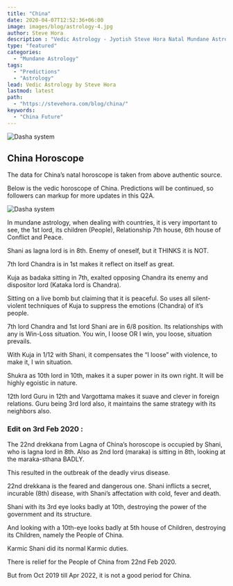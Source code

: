 ```yaml
---
title: "China"
date: 2020-04-07T12:52:36+06:00
image: images/blog/astrology-4.jpg
author: Steve Hora
description : "Vedic Astrology - Jyotish Steve Hora Natal Mundane Astrology Horoscope Reading Predictions China Future"
type: "featured"
categories: 
  - "Mundane Astrology"
tags:
  - "Predictions"
  - "Astrology"
lead: Vedic Astrology by Steve Hora
lastmod: latest 
path:
  - "https://stevehora.com/blog/china/"
keywords:
  - "China Future"
---
```


![Dasha system](/images/blog/ch1.png)

## China Horoscope

The data for China’s natal horoscope is taken from above authentic source.

Below is the vedic horoscope of China. Predictions will be continued, so followers can markup for more updates in this Q2A.

![Dasha system](/images/blog/ch2.png)

In mundane astrology, when dealing with countries, it is very important to see, the 1st lord, its children (People), Relationship 7th house, 6th house of Conflict and Peace.

Shani as lagna lord is in 8th. Enemy of oneself, but it THINKS it is NOT.

7th lord Chandra is in 1st makes it reflect on itself as great.

Kuja as badaka sitting in 7th, exalted opposing Chandra its enemy and dispositor lord (Kataka lord is Chandra).

Sitting on a live bomb but claiming that it is peaceful. So uses all silent-violent techniques of Kuja to suppress the emotions (Chandra) of it’s people.

7th lord Chandra and 1st lord Shani are in 6/8 position. Its relationships with any is Win-Loss situation. You win, I loose OR I win, you loose, situation prevails.

With Kuja in 1/12 with Shani, it compensates the “I loose” with violence, to make it, I win situation.

Shukra as 10th lord in 10th, makes it a super power in its own right. It will be highly egoistic in nature.

12th lord Guru in 12th and Vargottama makes it suave and clever in foreign relations. Guru being 3rd lord also, it maintains the same strategy with its neighbors also.

### Edit on 3rd Feb 2020 :

The 22nd drekkana from Lagna of China’s horoscope is occupied by Shani, who is lagna lord in 8th. Also as 2nd lord (maraka) is sitting in 8th, looking at the maraka-sthana BADLY.

This resulted in the outbreak of the deadly virus disease.

22nd drekkana is the feared and dangerous one. Shani inflicts a secret, incurable (8th) disease, with Shani’s affectation with cold, fever and death.

Shani with its 3rd eye looks badly at 10th, destroying the power of the government and its structure.

And looking with a 10th-eye looks badly at 5th house of Children, destroying its Children, namely the People of China.

Karmic Shani did its normal Karmic duties.

There is relief for the People of China from 22nd Feb 2020.

But from Oct 2019 till Apr 2022, it is not a good period for China.